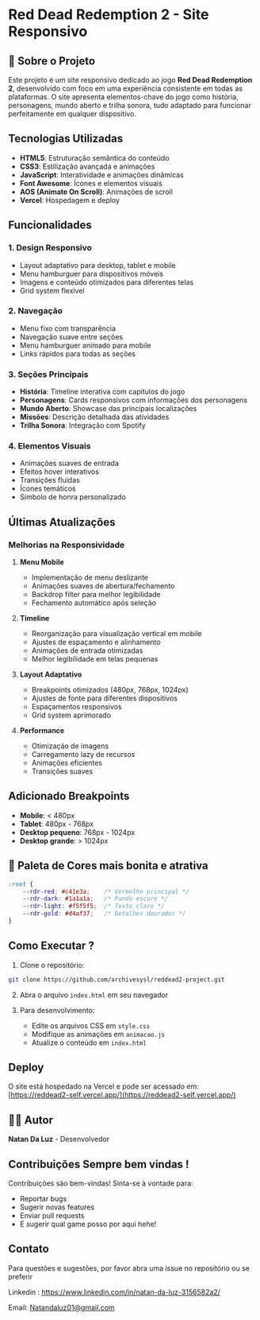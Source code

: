 # Red Dead Redemption 2 - Site Responsivo

## 📱 Sobre o Projeto

Este projeto é um site responsivo dedicado ao jogo **Red Dead Redemption 2**, desenvolvido com foco em uma experiência consistente em todas as plataformas. O site apresenta elementos-chave do jogo como história, personagens, mundo aberto e trilha sonora, tudo adaptado para funcionar perfeitamente em qualquer dispositivo.

##  Tecnologias Utilizadas

- **HTML5**: Estruturação semântica do conteúdo
- **CSS3**: Estilização avançada e animações
- **JavaScript**: Interatividade e animações dinâmicas
- **Font Awesome**: Ícones e elementos visuais
- **AOS (Animate On Scroll)**: Animações de scroll
- **Vercel**: Hospedagem e deploy

## Funcionalidades

### 1. Design Responsivo
- Layout adaptativo para desktop, tablet e mobile
- Menu hamburguer para dispositivos móveis
- Imagens e conteúdo otimizados para diferentes telas
- Grid system flexível

### 2. Navegação
- Menu fixo com transparência
- Navegação suave entre seções
- Menu hamburguer animado para mobile
- Links rápidos para todas as seções

### 3. Seções Principais
- **História**: Timeline interativa com capítulos do jogo
- **Personagens**: Cards responsivos com informações dos personagens
- **Mundo Aberto**: Showcase das principais localizações
- **Missões**: Descrição detalhada das atividades
- **Trilha Sonora**: Integração com Spotify

### 4. Elementos Visuais
- Animações suaves de entrada
- Efeitos hover interativos
- Transições fluidas
- Ícones temáticos
- Símbolo de honra personalizado

##  Últimas Atualizações

### Melhorias na Responsividade
1. **Menu Mobile**
   - Implementação de menu deslizante
   - Animações suaves de abertura/fechamento
   - Backdrop filter para melhor legibilidade
   - Fechamento automático após seleção

2. **Timeline**
   - Reorganização para visualização vertical em mobile
   - Ajustes de espaçamento e alinhamento
   - Animações de entrada otimizadas
   - Melhor legibilidade em telas pequenas

3. **Layout Adaptativo**
   - Breakpoints otimizados (480px, 768px, 1024px)
   - Ajustes de fonte para diferentes dispositivos
   - Espaçamentos responsivos
   - Grid system aprimorado

4. **Performance**
   - Otimização de imagens
   - Carregamento lazy de recursos
   - Animações eficientes
   - Transições suaves

## Adicionado Breakpoints

- **Mobile**: < 480px
- **Tablet**: 480px - 768px
- **Desktop pequeno**: 768px - 1024px
- **Desktop grande**: > 1024px

## 🎨 Paleta de Cores mais bonita e atrativa

```css
:root {
    --rdr-red: #c41e3a;    /* Vermelho principal */
    --rdr-dark: #1a1a1a;   /* Fundo escuro */
    --rdr-light: #f5f5f5;  /* Texto claro */
    --rdr-gold: #d4af37;   /* Detalhes dourados */
}
```

##  Como Executar ?

1. Clone o repositório:
```bash
git clone https://github.com/archivesysl/reddead2-project.git
```

2. Abra o arquivo `index.html` em seu navegador

3. Para desenvolvimento:
   - Edite os arquivos CSS em `style.css`
   - Modifique as animações em `animacao.js`
   - Atualize o conteúdo em `index.html`

## Deploy

O site está hospedado na Vercel e pode ser acessado em:
[https://reddead2-self.vercel.app/](https://reddead2-self.vercel.app/)

## 👨‍💻 Autor

**Natan Da Luz** - Desenvolvedor

## Contribuições Sempre bem vindas !

Contribuições são bem-vindas! Sinta-se à vontade para:
- Reportar bugs
- Sugerir novas features
- Enviar pull requests
- E sugerir qual game posso por aqui hehe!

## Contato

Para questões e sugestões, por favor abra uma issue no repositório ou se preferir 

Linkedin : https://www.linkedin.com/in/natan-da-luz-3156582a2/

Email: Natandaluz01@gmail.com
